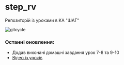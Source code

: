 # step_rv
Репозиторій із уроками в КА "ШАГ"

<img src="http://git-scm.com/figures/18333fig0201-tn.png" alt="gitcycle">

### Останні оновлення:
  - Додав виконані домашні завдання урок 7-8 та 9-10
  - [Відео із уроків](https://www.youtube.com/playlist?list=PLGc7IKRWOV8rHQXT5W0yG3HNXyp1jgdrF)

